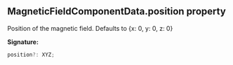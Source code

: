 
## MagneticFieldComponentData.position property

Position of the magnetic field. Defaults to {<!-- -->x: 0, y: 0, z: 0<!-- -->}

**Signature:**

```typescript
position?: XYZ;
```
